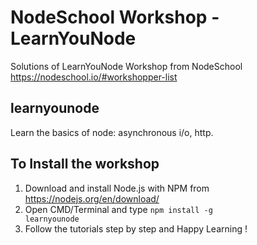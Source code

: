 # NodeSchool Workshop - LearnYouNode
Solutions of LearnYouNode Workshop from NodeSchool
https://nodeschool.io/#workshopper-list

## learnyounode
Learn the basics of node: asynchronous i/o, http.

## To Install the workshop
1. Download and install Node.js with NPM from https://nodejs.org/en/download/
2. Open CMD/Terminal and type 
      <code>npm install -g learnyounode</code>
3. Follow the tutorials step by step and Happy Learning !
